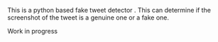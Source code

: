 This is a python based fake tweet detector .
This can determine if the screenshot of the tweet is a genuine one or a fake one.

Work in progress 
